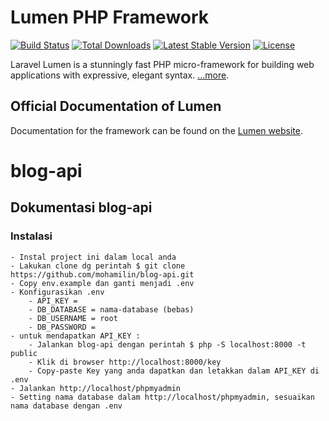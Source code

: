 # Lumen PHP Framework

[![Build Status](https://travis-ci.org/laravel/lumen-framework.svg)](https://travis-ci.org/laravel/lumen-framework)
[![Total Downloads](https://img.shields.io/packagist/dt/laravel/framework)](https://packagist.org/packages/laravel/lumen-framework)
[![Latest Stable Version](https://img.shields.io/packagist/v/laravel/framework)](https://packagist.org/packages/laravel/lumen-framework)
[![License](https://img.shields.io/packagist/l/laravel/framework)](https://packagist.org/packages/laravel/lumen-framework)

Laravel Lumen is a stunningly fast PHP micro-framework for building web applications with expressive, elegant syntax.  [...more](https://lumen.laravel.com/docs).

## Official Documentation of Lumen

Documentation for the framework can be found on the [Lumen website](https://lumen.laravel.com/docs).


# blog-api 
## Dokumentasi blog-api
### Instalasi
    - Instal project ini dalam local anda
    - Lakukan clone dg perintah $ git clone https://github.com/mohamilin/blog-api.git
    - Copy env.example dan ganti menjadi .env
    - Konfigurasikan .env
        - API_KEY = 
        - DB_DATABASE = nama-database (bebas)
        - DB_USERNAME = root
        - DB_PASSWORD = 
    - untuk mendapatkan API_KEY :
        - Jalankan blog-api dengan perintah $ php -S localhost:8000 -t public
        - Klik di browser http://localhost:8000/key 
        - Copy-paste Key yang anda dapatkan dan letakkan dalam API_KEY di .env
    - Jalankan http://localhost/phpmyadmin
    - Setting nama database dalam http://localhost/phpmyadmin, sesuaikan nama database dengan .env

### 